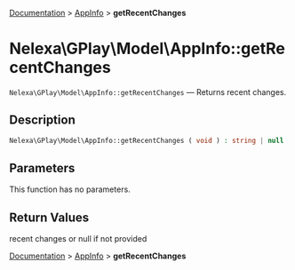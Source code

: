 [Documentation](../../README.md) > [AppInfo](README.md) > **getRecentChanges**

# Nelexa\GPlay\Model\AppInfo::getRecentChanges
`Nelexa\GPlay\Model\AppInfo::getRecentChanges` — Returns recent changes.

## Description
```php
Nelexa\GPlay\Model\AppInfo::getRecentChanges ( void ) : string | null
```

## Parameters
This function has no parameters.

## Return Values
recent changes or null if not provided

[Documentation](../../README.md) > [AppInfo](README.md) > **getRecentChanges**
